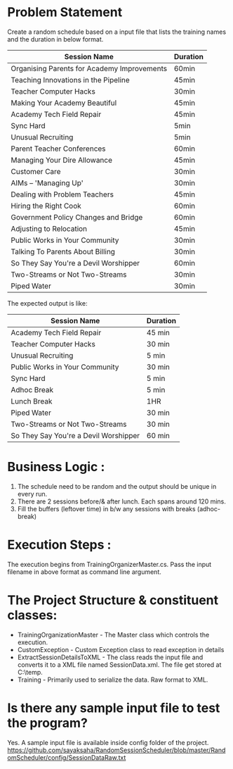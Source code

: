 # Problem Statement
Create a random schedule based on a input file that lists the training names and the duration in below format.


Session Name                                | Duration
--------------------------------------------|----------
Organising Parents for Academy Improvements | 60min
Teaching Innovations in the Pipeline        | 45min
Teacher Computer Hacks                      | 30min
Making Your Academy Beautiful               | 45min
Academy Tech Field Repair                   | 45min
Sync Hard                                   | 5min
Unusual Recruiting                          | 5min
Parent Teacher Conferences                  | 60min
Managing Your Dire Allowance                | 45min
Customer Care                               | 30min
AIMs – 'Managing Up'                        | 30min
Dealing with Problem Teachers               | 45min
Hiring the Right Cook                       | 60min
Government Policy Changes and Bridge        | 60min
Adjusting to Relocation                     | 45min
Public Works in Your Community              | 30min
Talking To Parents About Billing            | 30min
So They Say You're a Devil Worshipper       | 60min
Two-Streams or Not Two-Streams              | 30min
Piped Water                                 | 30min

The expected output is like:

Session Name                                | Duration
--------------------------------------------|----------
Academy Tech Field Repair                   | 45 min
Teacher Computer Hacks                      | 30 min
Unusual Recruiting                          | 5 min
Public Works in Your Community              | 30 min
Sync Hard                                   | 5 min
Adhoc Break                                 | 5 min
Lunch Break                                 | 1HR
Piped Water                                 | 30 min
Two-Streams or Not Two-Streams              | 30 min
So They Say You're a Devil Worshipper       | 60 min

# Business Logic :

1. The schedule need to be random and the output should be unique in every run.
2. There are 2 sessions before/& after lunch. Each spans around 120 mins.
3. Fill the buffers (leftover time) in b/w any sessions with breaks (adhoc-break)

# Execution Steps :
The execution begins from TrainingOrganizerMaster.cs. Pass the input filename in above format as command line argument.

# The Project Structure & constituent classes:
- TrainingOrganizationMaster - The Master class which controls the execution.
- CustomException - Custom Exception class to read exception in details
- ExtractSessionDetailsToXML - The class reads the input file and converts it to a XML file named SessionData.xml. The file get stored at C:\temp\.
- Training - Primarily used to serialize the data. Raw format to XML.

# Is there any sample input file to test the program?
Yes. A sample input file is available inside config folder of the project.
https://github.com/sayaksaha/RandomSessionScheduler/blob/master/RandomScheduler/config/SessionDataRaw.txt

